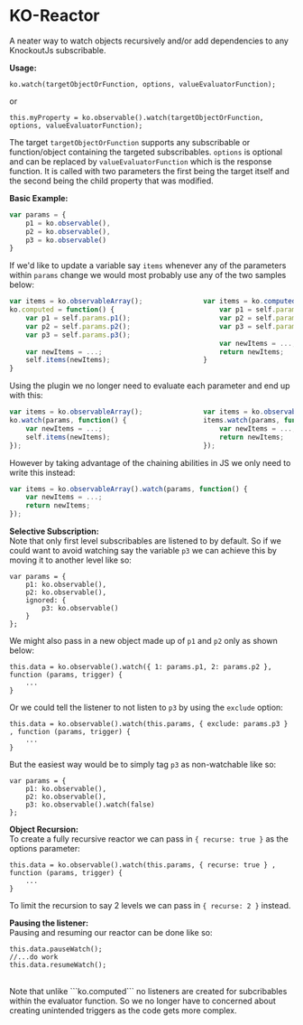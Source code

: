 KO-Reactor
===========

A neater way to watch objects recursively and/or add dependencies to any KnockoutJs subscribable.

<b>Usage:</b>

    ko.watch(targetObjectOrFunction, options, valueEvaluatorFunction);

or

    this.myProperty = ko.observable().watch(targetObjectOrFunction, options, valueEvaluatorFunction);


The target ```targetObjectOrFunction``` supports any subscribable or function/object containing the targeted subscribables. 
```options``` is optional and can be replaced by ```valueEvaluatorFunction``` which is the response function.
It is called with two parameters the first being the target itself and the second being the child property that was modified.

<b>Basic Example:</b><br/>
```js
var params = {
    p1 = ko.observable(),
    p2 = ko.observable(),
    p3 = ko.observable()
}
```
If we'd like to update a variable say ```items``` whenever any of the parameters within ```params``` change we would most
probably use any of the two samples below:
```js
var items = ko.observableArray();               var items = ko.computed(function() {
ko.computed = function() {                          var p1 = self.params.p1();
    var p1 = self.params.p1();                      var p2 = self.params.p2();
    var p2 = self.params.p2();                      var p3 = self.params.p3();
    var p3 = self.params.p3();                  
                                                    var newItems = ...;
    var newItems = ...;                             return newItems;
    self.items(newItems);                       }
}                                       
```
Using the plugin we no longer need to evaluate each parameter and end up with this:
```js
var items = ko.observableArray();               var items = ko.observableArray();                             
ko.watch(params, function() {                   items.watch(params, function() {    
    var newItems = ...;                             var newItems = ...;                 
    self.items(newItems);                           return newItems;                    
});                                             }); 
```
However by taking advantage of the chaining abilities in JS we only need to write this instead:
```js
var items = ko.observableArray().watch(params, function() {
    var newItems = ...;
    return newItems;    
});    
```
<b>Selective Subscription:</b><br/>
Note that only first level subscribables are listened to by default. So if we could want to avoid watching say the
variable ```p3``` we can achieve this by moving it to another level like so:

    var params = {
        p1: ko.observable(),
        p2: ko.observable(),
        ignored: { 
            p3: ko.observable() 
        }
    };

We might also pass in a new object made up of ```p1``` and ```p2``` only as shown below:

    this.data = ko.observable().watch({ 1: params.p1, 2: params.p2 }, function (params, trigger) {
        ...
    }

Or we could tell the listener to not listen to ```p3``` by using the ```exclude``` option:

    this.data = ko.observable().watch(this.params, { exclude: params.p3 } , function (params, trigger) {
        ...
    }
    
But the easiest way would be to simply tag ```p3``` as non-watchable like so:

    var params = {
        p1: ko.observable(),
        p2: ko.observable(),
        p3: ko.observable().watch(false) 
    };

<b>Object Recursion:</b><br/>
To create a fully recursive reactor we can pass in ```{ recurse: true }``` as the options parameter:

    this.data = ko.observable().watch(this.params, { recurse: true } , function (params, trigger) {
        ...
    }
    
To limit the recursion to say 2 levels we can pass in ```{ recurse: 2 }``` instead.

<b>Pausing the listener:</b><br/>
Pausing and resuming our reactor can be done like so:

    this.data.pauseWatch();
    //...do work
    this.data.resumeWatch();
    
<br/>
Note that unlike ```ko.computed``` no listeners are created for subcribables within the evaluator function. 
So we no longer have to concerned about creating unintended triggers as the code gets more complex.

    
    

